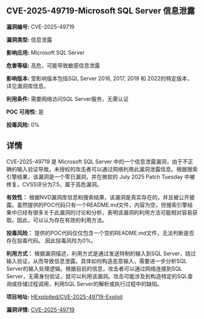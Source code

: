 ## CVE-2025-49719-Microsoft SQL Server 信息泄露

**漏洞编号:** CVE-2025-49719

**漏洞类型:** 信息泄露

**影响应用:** Microsoft SQL Server

**危害等级:** 高危，可能导致敏感信息泄露

**影响版本:** 受影响版本包括SQL Server 2016, 2017, 2019 和 2022的特定版本，详见漏洞库信息。

**利用条件:** 需要网络访问SQL Server服务，无需认证

**POC 可用性:** 是

**投毒风险:** 0%

## 详情

CVE-2025-49719 是 Microsoft SQL Server 中的一个信息泄露漏洞，由于不正确的输入验证导致。未授权的攻击者可以通过网络利用此漏洞泄露信息。根据搜索引擎结果，该漏洞是一个零日漏洞，并在微软的 July 2025 Patch Tuesday 中被修复。CVSS评分为7.5，属于高危漏洞。

**有效性：**
根据NVD漏洞库信息和搜索结果，该漏洞是真实存在的，并且被公开披露。虽然提供的POC代码只有一个README.md文件，内容为空，但搜索引擎结果中已经有很多关于此漏洞的讨论和分析，表明该漏洞的利用方法可能相对容易获取。因此，可以认为存在有效的利用方法。

**投毒风险：**
提供的POC代码仅仅包含一个空的README.md文件，无法判断是否存在投毒代码。 因此投毒风险为0%。

**利用方式：**
根据漏洞描述，利用方式是通过发送特制的输入到SQL Server，绕过输入验证，从而导致信息泄露。具体如何构造恶意输入，需要进一步分析SQL Server的输入处理逻辑。根据目前的信息，攻击者可以通过网络连接到SQL Server，无需身份验证，就可以利用该漏洞。攻击可能涉及到构造特定的SQL查询或存储过程调用，利用SQL Server的解析或执行过程中的缺陷。


**项目地址:** [HExploited/CVE-2025-49719-Exploit](https://github.com/HExploited/CVE-2025-49719-Exploit)

**漏洞详情:** [CVE-2025-49719](https://nvd.nist.gov/vuln/detail/CVE-2025-49719)